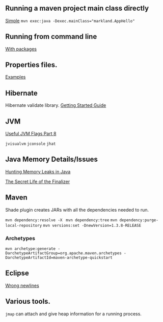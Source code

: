 ## Running a maven project main class directly
[Simple](https://stackoverflow.com/questions/9846046/run-main-class-of-maven-project)
`mvn exec:java -Dexec.mainClass="markland.AppHello"`

## Running from command line
[With packages](https://stackoverflow.com/questions/19433366/running-java-in-package-from-command-line#19433387)

## Properties files.
[Examples](http://www.mkyong.com/java/java-properties-file-examples/)

## Hibernate

Hibernate validate library. [Getting Started Guide](http://hibernate.org/validator/documentation/getting-started/)
## JVM

[Useful JVM Flags Part 8](https://blog.codecentric.de/en/2014/01/useful-jvm-flags-part-8-gc-logging/)

`jvisualvm`
`jconsole`
`jhat`

## Java Memory Details/Issues
[Hunting Memory Leaks in Java](https://www.toptal.com/java/hunting-memory-leaks-in-java)

[The Secret Life of the Finalizer](http://www.fasterj.com/articles/finalizer1.shtml)

## Maven

Shade plugin creates JARs with all the dependencies needed to run.

`mvn dependency:resolve -X `
`mvn dependency:tree`
`mvn dependency:purge-local-repository`
`mvn versions:set -DnewVersion=1.3.8-RELEASE`

### Archetypes
``mvn archetype:generate -DarchetypeArtifactGroup=org.apache.maven.archetypes -DarchetypeArtifactId=maven-archetype-quickstart``

## Eclipse

[Wrong newlines](http://stackoverflow.com/questions/1886185/eclipse-and-windows-newlines#1887619)

## Various tools.

`jmap` can attach and give heap information for a running process.
